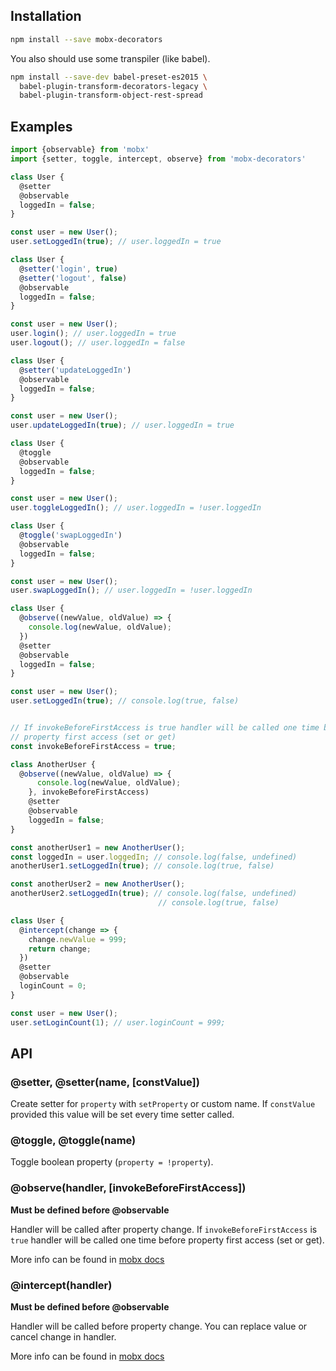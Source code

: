 ## Installation

```bash
npm install --save mobx-decorators
```

You also should use some transpiler (like babel).

```bash
npm install --save-dev babel-preset-es2015 \
  babel-plugin-transform-decorators-legacy \
  babel-plugin-transform-object-rest-spread
```

## Examples

```js
import {observable} from 'mobx'
import {setter, toggle, intercept, observe} from 'mobx-decorators'

class User {
  @setter
  @observable
  loggedIn = false;
}

const user = new User();
user.setLoggedIn(true); // user.loggedIn = true
```

```js
class User {
  @setter('login', true)
  @setter('logout', false)
  @observable
  loggedIn = false;
}

const user = new User();
user.login(); // user.loggedIn = true
user.logout(); // user.loggedIn = false
```

```js
class User {
  @setter('updateLoggedIn')
  @observable
  loggedIn = false;
}

const user = new User();
user.updateLoggedIn(true); // user.loggedIn = true
```

```js
class User {
  @toggle
  @observable
  loggedIn = false;
}

const user = new User();
user.toggleLoggedIn(); // user.loggedIn = !user.loggedIn
```

```js
class User {
  @toggle('swapLoggedIn')
  @observable
  loggedIn = false;
}

const user = new User();
user.swapLoggedIn(); // user.loggedIn = !user.loggedIn
```

```js
class User {
  @observe((newValue, oldValue) => {
    console.log(newValue, oldValue);
  })
  @setter
  @observable
  loggedIn = false;
}

const user = new User();
user.setLoggedIn(true); // console.log(true, false)


// If invokeBeforeFirstAccess is true handler will be called one time before
// property first access (set or get)
const invokeBeforeFirstAccess = true;

class AnotherUser {
  @observe((newValue, oldValue) => {
      console.log(newValue, oldValue);
    }, invokeBeforeFirstAccess)
    @setter
    @observable
    loggedIn = false;
}

const anotherUser1 = new AnotherUser();
const loggedIn = user.loggedIn; // console.log(false, undefined)
anotherUser1.setLoggedIn(true); // console.log(true, false)

const anotherUser2 = new AnotherUser();
anotherUser2.setLoggedIn(true); // console.log(false, undefined)
                                 // console.log(true, false)
```

```js
class User {
  @intercept(change => {
    change.newValue = 999;
    return change;
  })
  @setter
  @observable
  loginCount = 0;
}

const user = new User();
user.setLoginCount(1); // user.loginCount = 999;
```

## API

### @setter, @setter(name, [constValue])

Create setter for `property` with `setProperty` or custom name.
If `constValue` provided this value will be set every time setter called.

### @toggle, @toggle(name)

Toggle boolean property (`property = !property`).

### @observe(handler, [invokeBeforeFirstAccess])

**Must be defined before @observable**

Handler will be called after property change.
If `invokeBeforeFirstAccess` is `true` handler will be called one time before
property first access (set or get).

More info can be found in
[mobx docs](https://mobxjs.github.io/mobx/refguide/observe.html)

### @intercept(handler)

**Must be defined before @observable**

Handler will be called before property change. You can replace value
or cancel change in handler.

More info can be found in
[mobx docs](https://mobxjs.github.io/mobx/refguide/observe.html)
